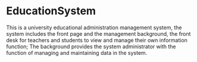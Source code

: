 # EducationSystem
This is a university educational administration management system, the system includes the front page and the management background, the front desk for teachers and students to view and manage their own information function; The background provides the system administrator with the function of managing and maintaining data in the system.
